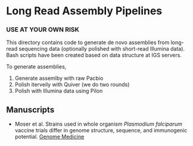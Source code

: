 # Long Read Assembly Pipelines
### USE AT YOUR OWN RISK

This directory contains code to generate de novo assemblies from long-read sequencing data (optionally polished with short-read Illumina data). Bash scripts have been created based on data structure at IGS servers. 

To generate assemblies,
1) Generate assemlby with raw Pacbio 
2) Polish iterveily with Quiver (we do two rounds)
3) Polish with Illumina data using Pilon

## Manuscripts

- Moser et al. Strains used in whole organism <i>Plasmodium falciparum</i> vaccine trials differ in genome structure, sequence, and immunogenic potential. [Genome Medicine](https://genomemedicine.biomedcentral.com/articles/10.1186/s13073-019-0708-9)
